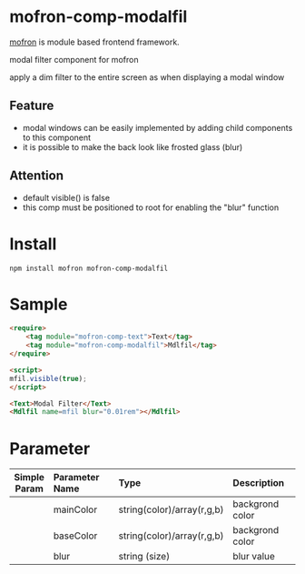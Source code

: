 # mofron-comp-modalfil
[mofron](https://mofron.github.io/mofron/) is module based frontend framework.

modal filter component for mofron

apply a dim filter to the entire screen as when displaying a modal window

## Feature
 - modal windows can be easily implemented by adding child components to this component
 - it is possible to make the back look like frosted glass (blur)
## Attention
 - default visible() is false
 - this comp must be positioned to root for enabling the "blur" function

# Install
```
npm install mofron mofron-comp-modalfil
```

# Sample
```html
<require>
    <tag module="mofron-comp-text">Text</tag>
    <tag module="mofron-comp-modalfil">Mdlfil</tag>
</require>

<script>
mfil.visible(true);
</script>

<Text>Modal Filter</Text>
<Mdlfil name=mfil blur="0.01rem"></Mdlfil>
```
# Parameter

|Simple<br>Param | Parameter Name | Type | Description |
|:--------------:|:---------------|:-----|:------------|
| | mainColor | string(color)/array(r,g,b) | backgrond color |
| | baseColor | string(color)/array(r,g,b) | backgrond color |
| | blur | string (size) | blur value |

